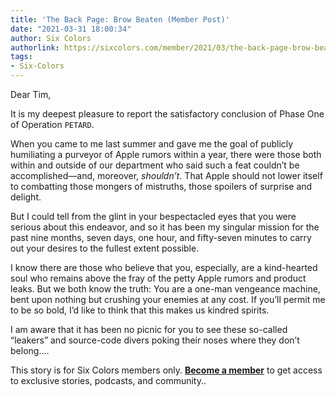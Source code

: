 ```yaml
---
title: 'The Back Page: Brow Beaten (Member Post)'
date: "2021-03-31 18:00:34"
author: Six Colors
authorlink: https://sixcolors.com/member/2021/03/the-back-page-brow-beaten/
tags:
- Six-Colors
---
```

<p>Dear Tim,</p>
<p>It is my deepest pleasure to report the satisfactory conclusion of Phase One of Operation <code>PETARD</code>.</p>
<p>When you came to me last summer and gave me the goal of publicly humiliating a purveyor of Apple rumors within a year, there were those both within and outside of our department who said such a feat couldn’t be accomplished—and, moreover, <em>shouldn’t</em>. That Apple should not lower itself to combatting those mongers of mistruths, those spoilers of surprise and delight.</p>
<p>But I could tell from the glint in your bespectacled eyes that you were serious about this endeavor, and so it has been my singular mission for the past nine months, seven days, one hour, and fifty-seven minutes to carry out your desires to the fullest extent possible.</p>
<p>I know there are those who believe that you, especially, are a kind-hearted soul who remains above the fray of the petty Apple rumors and product leaks. But we both know the truth: You are a one-man vengeance machine, bent upon nothing but crushing your enemies at any cost. If you’ll permit me to be so bold, I’d like to think that this makes us kindred spirits.</p>
<p>I am aware that it has been no picnic for you to see these so-called “leakers” and source-code divers poking their noses where they don’t belong.&#8230;</p> <p>This story is for Six Colors members only. <strong><a href="https://sixcolors.com/subscribe/">Become a member</a></strong> to get access to exclusive stories, podcasts, and community..</p>